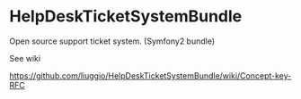 HelpDeskTicketSystemBundle
==========================

Open source support ticket system. (Symfony2 bundle)


See wiki

https://github.com/liuggio/HelpDeskTicketSystemBundle/wiki/Concept-key-RFC

